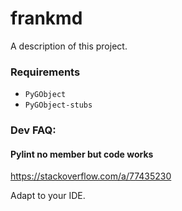 # frankmd

A description of this project.


### Requirements
- `PyGObject`
- `PyGObject-stubs`

### Dev FAQ:
#### Pylint no member but code works
https://stackoverflow.com/a/77435230

Adapt to your IDE.
